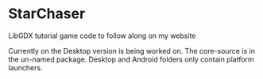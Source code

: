 StarChaser
==========

LibGDX tutorial game code to follow along on my website 

Currently on the Desktop version is being worked on. The core-source is in the un-named package. Desktop and Android folders only contain platform launchers.

